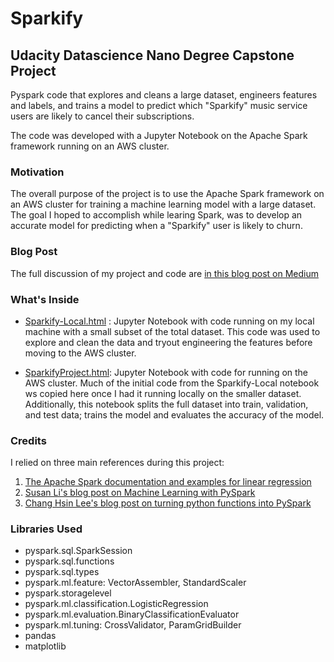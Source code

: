 # Sparkify
## Udacity Datascience Nano Degree Capstone Project

Pyspark code that explores and cleans a large dataset, engineers features and labels, and trains a model to predict which "Sparkify" music service users are likely to cancel their subscriptions.

The code was developed with a Jupyter Notebook on the Apache Spark framework running on an AWS cluster.

### Motivation

The overall purpose of the project is to use the Apache Spark framework on an AWS cluster for training a machine learning model with a large dataset. The goal I hoped to accomplish while learing Spark, was to develop an accurate model for predicting when a "Sparkify" user is likely to churn.

### Blog Post

The full discussion of my project and code are [in this blog post on Medium](https://medium.com/@kennyflutes/using-apache-spark-to-predict-user-churn-c4a50a2520e8)



### What's Inside

- [Sparkify-Local.html](https://github.com/klrpdx/sparkify/blob/master/Sparkify-Local.html) : Jupyter Notebook with code running on my local machine with a small subset of the total dataset. This code was used to explore and clean the data and tryout engineering the features before moving to the AWS cluster.

- [SparkifyProject.html](https://github.com/klrpdx/sparkify/blob/master/SparkifyProject.html): Jupyter Notebook with code for running on the AWS cluster. Much of the initial code from the Sparkify-Local notebook ws copied here once I had it running locally on the smaller dataset. Additionally, this notebook splits the full dataset into train, validation, and test data; trains the model and evaluates the accuracy of the model.

### Credits

I relied on three main references during this project:

1. [The Apache Spark documentation and examples for linear regression](https://spark.apache.org/docs/2.1.1/mllib-linear-methods.html#logistic-regression)
2. [Susan Li's blog post on Machine Learning with PySpark](https://towardsdatascience.com/machine-learning-with-pyspark-and-mllib-solving-a-binary-classification-problem-96396065d2aa)
3. [Chang Hsin Lee's blog post on turning python functions into PySpark](https://changhsinlee.com/pyspark-udf/)


### Libraries Used

- pyspark.sql.SparkSession
- pyspark.sql.functions
- pyspark.sql.types
- pyspark.ml.feature: VectorAssembler, StandardScaler
- pyspark.storagelevel
- pyspark.ml.classification.LogisticRegression
- pyspark.ml.evaluation.BinaryClassificationEvaluator
- pyspark.ml.tuning: CrossValidator, ParamGridBuilder
- pandas
- matplotlib

